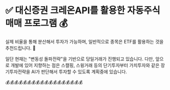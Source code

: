 # :white_check_mark: 대신증권 크레온API를 활용한 자동주식매매 프로그램 :moneybag:

실제 비율을 통해 분산해서 투자가 가능하며, 일반적으로 종목은 ETF를 활용하는 것을 추천드립니다. :pray:

일단 현재는 "변동성 돌파전략"을 기반으로 당일거래가 진행되고 있습니다.
다만, 앞으로 개발에 있어 지향하는 점은 스캘핑, 스윙거래 등의 단기투자부터 가치투자와 같은 장기투자전략을 AI가 판단해서 투자할 수 있도록 계획중에 있습니다.

:moneybag::moneybag::moneybag::moneybag::moneybag::moneybag::moneybag::moneybag::moneybag::moneybag::moneybag::moneybag::moneybag::moneybag::moneybag::moneybag::moneybag::moneybag:

